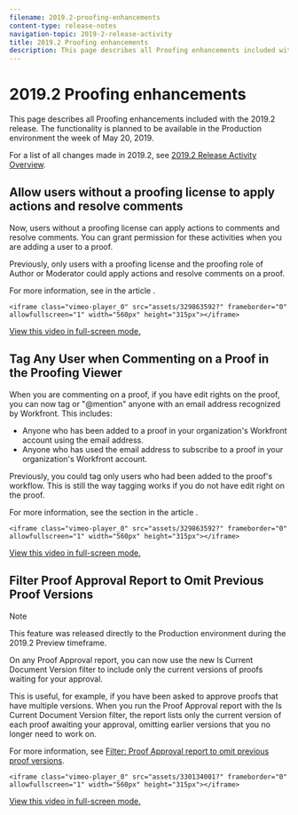 ```yaml
---
filename: 2019.2-proofing-enhancements
content-type: release-notes
navigation-topic: 2019-2-release-activity
title: 2019.2 Proofing enhancements
description: This page describes all Proofing enhancements included with the 2019.2 release. The functionality is planned to be available in the Production environment the week of May 20, 2019.
---
```


# 2019.2 Proofing enhancements

This page describes all Proofing enhancements included with the 2019.2 release. The functionality is planned to be available in the Production environment the week of May 20, 2019.

For a list of all changes made in 2019.2, see [2019.2 Release Activity Overview](../../../../product-announcements/product-releases/quarterly-release-archive/2019.2-release-activity/2019.2-release-activity-overview.md).

## Allow users without a proofing license to apply actions and resolve comments

Now, users without a proofing license can apply actions to comments and resolve comments. You can grant permission for these activities when you are adding a user to a proof.

Previously, only users with a proofing license and the proofing role of Author or Moderator could apply actions and resolve comments on a proof.

For more information, see in the article .

```<iframe class="vimeo-player_0" src="assets/329863592?" frameborder="0" allowfullscreen="1" width="560px" height="315px"></iframe>```

[View this video in full-screen mode.](https://vimeo.com/329863592/830b423afe)

## Tag Any User when Commenting on a Proof in the Proofing Viewer

When you are commenting on a proof, if you have edit rights on the proof, you can now tag or "@mention" anyone with an email address recognized by Workfront. This includes:

* Anyone who has been added to a proof in your organization's Workfront account using the email address.
* Anyone who has used the email address to subscribe to a proof in your organization's Workfront account.

Previously, you could tag only users who had been added to the proof's workflow. This is still the way tagging works if you do not have edit right on the proof.

For more information, see the section in the article .

```<iframe class="vimeo-player_0" src="assets/329863592?" frameborder="0" allowfullscreen="1" width="560px" height="315px"></iframe>```

[View this video in full-screen mode.](https://vimeo.com/329863592/830b423afe)

## Filter Proof Approval Report to Omit Previous Proof Versions

>[!NOTE]
>
>This feature was released directly to the Production environment during the 2019.2 Preview timeframe.

On any Proof Approval report, you can now use the new Is Current Document Version filter to include only the current versions of proofs waiting for your approval.

This is useful, for example, if you have been asked to approve proofs that have multiple versions. When you run the Proof Approval report with the Is Current Document Version filter, the report lists only the current version of each proof awaiting your approval, omitting earlier versions that you no longer need to work on.

For more information, see [Filter: Proof Approval report to omit previous proof versions](../../../../reports-and-dashboards/reports/custom-view-filter-grouping-samples/filter-proof-approval-report.md).

```<iframe class="vimeo-player_0" src="assets/330134001?" frameborder="0" allowfullscreen="1" width="560px" height="315px"></iframe>```

[View this video in full-screen mode.](https://vimeo.com/330134001/8ddf3e4af6) 
